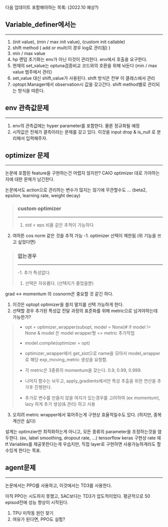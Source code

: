 다음 업데이트 포함해야하는 목록: (2022.10 예상?)

## Variable_definer에서는
-----------------
1. (init value), (min / max init value), (custom init callable)
2. shift method ( add or mult(이 경우 log로 관리됨) )
3. min / max value
4. hp 랜덤 초기화는 env가 아닌 이것이 관리한다. env에서 호출을 요구한다.
5. 현재의 set_value는 optuna검증비교 코드와의 호환을 위해 놔둔다 (min / max value 범주에서 관리)
6. set_value 대신 shift_value가 사용된다. shift 방식은 전부 이 클래스에서 관리
7. optopt.Manager에서 observation시 값을 갖고간다. shift method별로 관리되는 방식을 따른다. 

## env 관측값문제
-------------
1. env의 관측값에는 hyper parameter를 포함한다. 물론 정규화될 예정
2. 시작값은 전체가 결측이라는 문제를 갖고 있다. 이것을 input drop & is_null 로 분리해서 입력해주자. 

## optimizer 문제
----------------
논문에 포함된 feature을 구현하는건 어렵지 않지만? CAIO optimizer 대로 가야하는지에 대한 문제가 남긴한다.

논문에서도 action으로 관리하는 변수가 많지는 않기에 무관할수도 ... (beta2, epsilon, learning rate, weight decay)

> ### custom optimizer 
> -------------
> 1. std < eps 비율 같은 추적이 가능하다
2. 여하튼 cos norm 같은 것을 추적 가능
-1. optimizer 선택이 제한됨 (위 기능을 쓰고 싶었다면)
>
> ### 없는경우
> ------------
> -1. 추가 특성없다.
> 1. 선택은 자유롭다. (선택지가 줄었을뿐)

grad <-> momentum 의 cosnorm은 중요할 것 같긴 하다.

1. 이것은 optopt optimizer을 쓸지 말지를 선택 가능하게 한다.
2. 선택할 경우 추가된 특성값 전달 과정의 표준화를 위해 metric으로 넘겨야하는데 가능한가?

> * opt = optimizer_wrapper(subopt, model = None)# if model != None & model 은 model wrapper형 => metric 추가작업
> * model.compile(optimizer = opt)
> * optimizer_wrapper에서 get_slot으로 name을 모아서 model_wrapper로 해당 exp_moving_metric 생성을 요청함.
> 
> * 각 metric은 3종류의 momentum을 갖는다. 0.9, 0.99, 0.999. 
> * 나머지 함수는 놔두고, apply_gradients에서만 특성 추출을 위한 연산을 추가후 진행한다.
> * 추가로 변수를 만들지 않을 여지가 있는경우를 고려하여 (ex momentum), lazy 하게 추가 생성(& 관리) 하고 사용

3. 오히려 metric wrapper에서 묶어주는게 구현상 효율적일수도 있다. (하지만, 중복 계산은 싫다)

설계는 optimzier만 최적화하는게 아니고, 모든 종류의 parameter을 조정하는것을 염두한다. (ex, label smoothing, dropout rate, ...)
tensorflow keras 구현상 rate 에 tf.Variables를 제공못한다는게 우습지만, 직접 layer로 구현하면 사용가능하게라도 할수있게 한다는 목표.

## agent문제
------------------------------
논문에서는 PPO를 사용하고, 이것에서는 TD3를 사용한다.

아직 PPO는 시도하지 못했고, SAC보다는 TD3가 압도적이었다. 평균적으로 50 episod전에 성능 향상이 시작된다.

1. TPU 미작동 원인 찾기
2. 여유가 된다면, PPO도 실험? 


